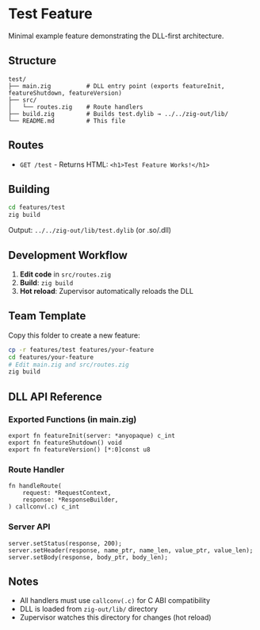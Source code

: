 # Test Feature

Minimal example feature demonstrating the DLL-first architecture.

## Structure

```
test/
├── main.zig          # DLL entry point (exports featureInit, featureShutdown, featureVersion)
├── src/
│   └── routes.zig    # Route handlers
├── build.zig         # Builds test.dylib → ../../zig-out/lib/
└── README.md         # This file
```

## Routes

- `GET /test` - Returns HTML: `<h1>Test Feature Works!</h1>`

## Building

```bash
cd features/test
zig build
```

Output: `../../zig-out/lib/test.dylib` (or .so/.dll)

## Development Workflow

1. **Edit code** in `src/routes.zig`
2. **Build**: `zig build`
3. **Hot reload**: Zupervisor automatically reloads the DLL

## Team Template

Copy this folder to create a new feature:

```bash
cp -r features/test features/your-feature
cd features/your-feature
# Edit main.zig and src/routes.zig
zig build
```

## DLL API Reference

### Exported Functions (in main.zig)

```zig
export fn featureInit(server: *anyopaque) c_int
export fn featureShutdown() void
export fn featureVersion() [*:0]const u8
```

### Route Handler

```zig
fn handleRoute(
    request: *RequestContext,
    response: *ResponseBuilder,
) callconv(.c) c_int
```

### Server API

```zig
server.setStatus(response, 200);
server.setHeader(response, name_ptr, name_len, value_ptr, value_len);
server.setBody(response, body_ptr, body_len);
```

## Notes

- All handlers must use `callconv(.c)` for C ABI compatibility
- DLL is loaded from `zig-out/lib/` directory
- Zupervisor watches this directory for changes (hot reload)
